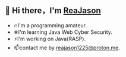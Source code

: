 ## 👋 Hi there，I'm <a href="https://reajason.eu.org" target="_blank">ReaJason</a>

- 🔥I'm a programming amateur.
- ❄I'm learning Java Web Cyber Security.
- ⚡I'm working on Java(RASP).
- 📫contact me by reajason1225@proton.me.
